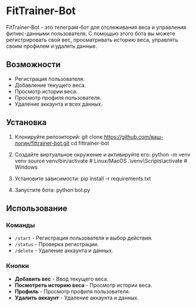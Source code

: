 # FitTrainer-Bot

FitTrainer-Bot - это телеграм-бот для отслеживания веса и управления фитнес-данными пользователя. С помощью этого бота вы можете регистрировать свой вес, просматривать историю веса, управлять своим профилем и удалять данные.

## Возможности

- Регистрация пользователя.
- Добавление текущего веса.
- Просмотр истории веса.
- Просмотр профиля пользователя.
- Удаление аккаунта и всех данных.

## Установка

1. Клонируйте репозиторий:
    git clone https://github.com/ваш-логин/fittrainer-bot.git
    cd fittrainer-bot
   
3. Создайте виртуальное окружение и активируйте его:
    python -m venv venv
    source venv/bin/activate  # Linux/MacOS
    .\venv\Scripts\activate   # Windows
4. Установите зависимости:
    pip install -r requirements.txt

6. Запустите бота:
    python bot.py

## Использование

### Команды

- `/start` - Регистрация пользователя и выбор действия.
- `/status` - Проверка регистрации.
- `/delete` - Удаление аккаунта и данных.

### Кнопки

- **Добавить вес** - Ввод текущего веса.
- **Посмотреть историю веса** - Просмотр истории веса.
- **Профиль** - Просмотр профиля пользователя.
- **Удалить аккаунт** - Удаление аккаунта и данных.

